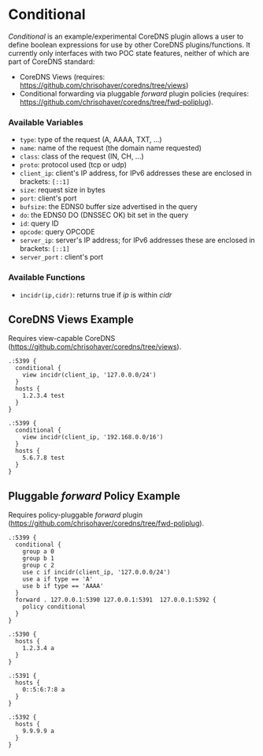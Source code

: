 # Conditional

_Conditional_ is an example/experimental CoreDNS plugin allows a user to define
boolean expressions for use by other CoreDNS plugins/functions.  It currently
only interfaces with two POC state features, neither of which are part of
CoreDNS standard:

* CoreDNS Views (requires: https://github.com/chrisohaver/coredns/tree/views) 
* Conditional forwarding via pluggable _forward_ plugin policies (requires: https://github.com/chrisohaver/coredns/tree/fwd-poliplug).



### Available Variables

* `type`: type of the request (A, AAAA, TXT, ...)
* `name`: name of the request (the domain name requested)
* `class`: class of the request (IN, CH, ...)
* `proto`: protocol used (tcp or udp)
* `client_ip`: client's IP address, for IPv6 addresses these are enclosed in brackets: `[::1]`
* `size`: request size in bytes
* `port`: client's port
* `bufsize`: the EDNS0 buffer size advertised in the query
* `do`: the EDNS0 DO (DNSSEC OK) bit set in the query
* `id`: query ID
* `opcode`: query OPCODE
* `server_ip`: server's IP address; for IPv6 addresses these are enclosed in brackets: `[::1]`
* `server_port` : client's port

### Available Functions 

* `incidr(ip,cidr)`: returns true if _ip_ is within _cidr_ 

## CoreDNS Views Example

Requires view-capable CoreDNS (https://github.com/chrisohaver/coredns/tree/views).

```
.:5399 {
  conditional {
    view incidr(client_ip, '127.0.0.0/24')
  }
  hosts {
    1.2.3.4 test
  }
}

.:5399 {
  conditional {
    view incidr(client_ip, '192.168.0.0/16')
  }
  hosts {
    5.6.7.8 test
  }
}
```

## Pluggable _forward_ Policy Example

Requires policy-pluggable _forward_ plugin (https://github.com/chrisohaver/coredns/tree/fwd-poliplug).

```
.:5399 {
  conditional {
    group a 0
    group b 1
    group c 2
    use c if incidr(client_ip, '127.0.0.0/24') 
    use a if type == 'A'
    use b if type == 'AAAA'
  }
  forward . 127.0.0.1:5390 127.0.0.1:5391  127.0.0.1:5392 {
    policy conditional
  }
}

.:5390 {
  hosts {
    1.2.3.4 a
  }
}

.:5391 {
  hosts {
    0::5:6:7:8 a
  }
}

.:5392 {
  hosts {
    9.9.9.9 a
  }
}

```